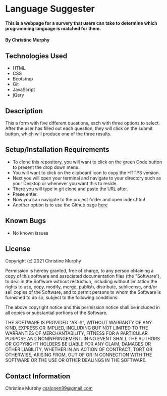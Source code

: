 # Language Suggester

#### This is a webpage for a survery that users can take to determine which programming language is matched for them. 

#### By Christine Murphy

## Technologies Used
* HTML
* CSS
* Bootstrap
* Git
* JavaScript
* jQery

## Description
This a form with five different questions, each with three options to select. After the user has filled out each question, they will click on the submit button, which will produce one of the three results.

## Setup/Installation Requirements
* To clone this repository, you will want to click on the green Code button to present the drop down menu.
* You will want to click on the clipboard icon to copy the HTTPS version.
* Next you will open your terminal and navigate to your directory such as your Desktop or whenever you want this to reside.
* There you will type in git clone and paste the URL after.
* Prese enter.
* Now you can navigate to the project folder and open index.html
* Another option is to use the Github page [here](https://cmurphy518.github.io/language-suggester/) 

## Known Bugs
* No known issues

## License

Copyright (c) 2021 Christine Murphy

Permission is hereby granted, free of charge, to any person obtaining a copy of this software and associated documentation files (the "Software"), to deal in the Software without restriction, including without limitation the rights to use, copy, modify, merge, publish, distribute, sublicense, and/or sell copies of the Software, and to permit persons to whom the Software is furnished to do so, subject to the following conditions:

The above copyright notice and this permission notice shall be included in all copies or substantial portions of the Software.

THE SOFTWARE IS PROVIDED "AS IS", WITHOUT WARRANTY OF ANY KIND, EXPRESS OR IMPLIED, INCLUDING BUT NOT LIMITED TO THE WARRANTIES OF MERCHANTABILITY, FITNESS FOR A PARTICULAR PURPOSE AND NONINFRINGEMENT. IN NO EVENT SHALL THE AUTHORS OR COPYRIGHT HOLDERS BE LIABLE FOR ANY CLAIM, DAMAGES OR OTHER LIABILITY, WHETHER IN AN ACTION OF CONTRACT, TORT OR OTHERWISE, ARISING FROM, OUT OF OR IN CONNECTION WITH THE SOFTWARE OR THE USE OR OTHER DEALINGS IN THE SOFTWARE.

## Contact Information
Christine Murphy csalonen89@gmail.com
